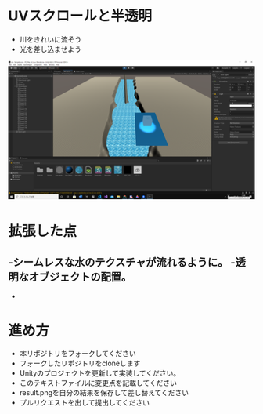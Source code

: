 # UVスクロールと半透明

* 川をきれいに流そう
* 光を差し込ませよう

![結果画像](result.png)

# 拡張した点

-シームレスな水のテクスチャが流れるように。
-透明なオブジェクトの配置。
-
-

# 進め方

- 本リポジトリをフォークしてください
- フォークしたリポジトリをcloneします
- Unityのプロジェクトを更新して実装してください。
- このテキストファイルに変更点を記載してください
- result.pngを自分の結果を保存して差し替えてください
- プルリクエストを出して提出してください
